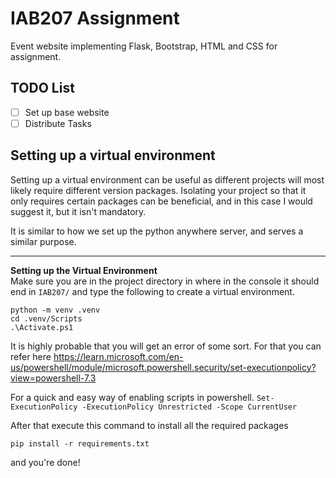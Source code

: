 # IAB207 Assignment
Event website implementing Flask, Bootstrap, HTML and CSS for assignment.

## TODO List
 - [ ] Set up base website
 - [ ] Distribute Tasks 

## Setting up a virtual environment
Setting up a virtual environment can be useful as different projects will most likely require different version packages.
Isolating your project so that it only requires certain packages can be beneficial, and in this case I would suggest it,
but it isn't mandatory.

It is similar to how we set up the python anywhere server, and serves a similar purpose.

---

**Setting up the Virtual Environment** <br>
Make sure you are in the project directory in where in the console it should end in `IAB207/` and type the following to
create a virtual environment.
```
python -m venv .venv
cd .venv/Scripts
.\Activate.ps1
```
It is highly probable that you will get an error of some sort. For that you can refer here
https://learn.microsoft.com/en-us/powershell/module/microsoft.powershell.security/set-executionpolicy?view=powershell-7.3

For a quick and easy way of enabling scripts in powershell.
```Set-ExecutionPolicy -ExecutionPolicy Unrestricted -Scope CurrentUser```

After that execute this command to install all the required packages
```
pip install -r requirements.txt
```
and you're done!